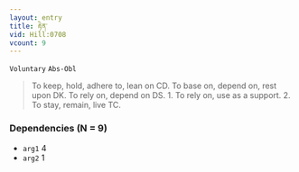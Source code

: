 ```yaml
---
layout: entry
title: རྟེན་
vid: Hill:0708
vcount: 9
---
```

`Voluntary` `Abs-Obl`
> To keep, hold, adhere to, lean on CD\.
 To base on, depend on, rest upon DK\.
 To rely on, depend on DS\.
 1\.
 To rely on, use as a support\.
 2\.
 To stay, remain, live TC\.

### Dependencies (N = 9)
* `arg1` 4
* `arg2` 1
